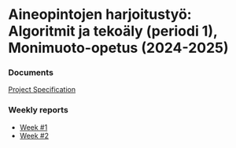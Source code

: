 # Aineopintojen harjoitustyö: Algoritmit ja tekoäly (periodi 1), Monimuoto-opetus (2024-2025)

### Documents
  [Project Specification](/specification.md)

### Weekly reports
  - [Week #1](/week1.md)
  - [Week #2](/week2.md)


